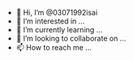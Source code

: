 - 👋 Hi, I’m @03071992isai
- 👀 I’m interested in ...
- 🌱 I’m currently learning ...
- 💞️ I’m looking to collaborate on ...
- 📫 How to reach me ...

<!---
03071992isai/03071992isai is a ✨ special ✨ repository because its `README.md` (this file) appears on your GitHub profile.
You can click the Preview link to take a look at your changes.
--->
